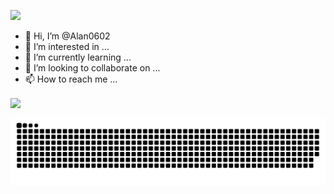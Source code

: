 ![](https://github.com/mscoutermarsh/mscoutermarsh/blob/master/Enter_Alan.gif?raw=true)


- 👋 Hi, I’m @Alan0602
- 👀 I’m interested in ...
- 🌱 I’m currently learning ...
- 💞️ I’m looking to collaborate on ...
- 📫 How to reach me ...
<img align="center" src="https://github-readme-stats.vercel.app/api?username=Alan0602&count_private=true&show_icons=true&bg_color=F7F9F9" />
<!---
Alan0602/Alan0602 is a ✨ special ✨ repository because its `README.md` (this file) appears on your GitHub profile.
You can click the Preview link to take a look at your changes.
--->
<!-- Grid Snake -->
<p align="center">
  <img  src="https://raw.githubusercontent.com/Elanza-48/Elanza-48/main/resources/img/github-contribution-grid-snake.svg"
    alt="example" />
</p>
